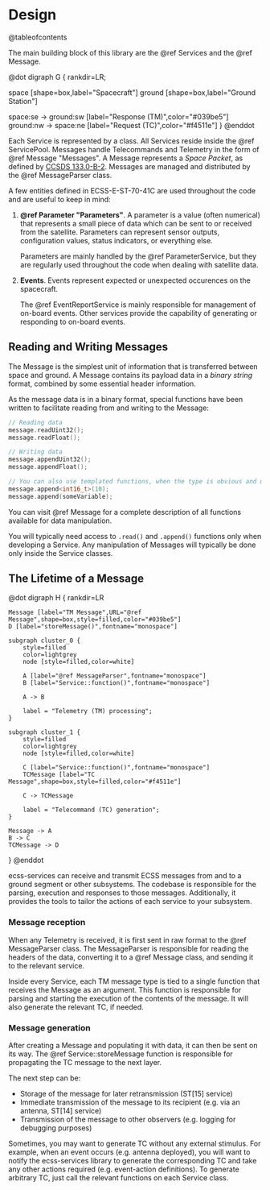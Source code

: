 # Design

@tableofcontents

The main building block of this library are the @ref Services and the @ref Message.

@dot
digraph G {
  rankdir=LR;

  space [shape=box,label="Spacecraft"]
  ground [shape=box,label="Ground Station"]

  space:se -> ground:sw [label="Response (TM)",color="#039be5"]
  ground:nw -> space:ne  [label="Request (TC)",color="#f4511e"]
}
@enddot

Each Service is represented by a class. All Services reside inside the @ref ServicePool. Messages handle Telecommands
and Telemetry in the form of @ref Message "Messages". A Message represents a _Space Packet_, as defined by [CCSDS
133.0-B-2](https://public.ccsds.org/Pubs/133x0b2e1.pdf). Messages are managed and distributed by the @ref MessageParser class.

A few entities defined in ECSS-E-ST-70-41C are used throughout the code and are useful to keep in mind:
1. **@ref Parameter "Parameters"**. A parameter is a value (often numerical) that represents a small piece of data which
   can be sent to or received from the satellite. Parameters can represent sensor outputs, configuration values, status
   indicators, or everything else.

   Parameters are mainly handled by the @ref ParameterService, but they are regularly used throughout the code when
   dealing with satellite data.
2. **Events**. Events represent expected or unexpected occurences on the spacecraft.

   The @ref EventReportService is mainly responsible for management of on-board events. Other services provide the
   capability of generating or responding to on-board events.

## Reading and Writing Messages

The Message is the simplest unit of information that is transferred between space and ground. A Message contains its
payload data in a _binary string_ format, combined by some essential header information.

As the message data is in a binary format, special functions have been written to facilitate reading from and writing to
the Message:
```cpp
// Reading data
message.readUint32();
message.readFloat();

// Writing data
message.appendUint32();
message.appendFloat();

// You can also use templated functions, when the type is obvious and unambiguous
message.append<int16_t>(10);
message.append(someVariable);
```

You can visit @ref Message for a complete description of all functions available for data manipulation.

You will typically need access to `.read()` and `.append()` functions only when developing a Service. Any manipulation
of Messages will typically be done only inside the Service classes.

## The Lifetime of a Message
@dot
digraph H {
    rankdir=LR

    Message [label="TM Message",URL="@ref Message",shape=box,style=filled,color="#039be5"]
    D [label="storeMessage()",fontname="monospace"]

    subgraph cluster_0 {
        style=filled
        color=lightgrey
        node [style=filled,color=white]

        A [label="@ref MessageParser",fontname="monospace"]
        B [label="Service::function()",fontname="monospace"]

        A -> B

        label = "Telemetry (TM) processing";
    }

    subgraph cluster_1 {
        style=filled
        color=lightgrey
        node [style=filled,color=white]

        C [label="Service::function()",fontname="monospace"]
        TCMessage [label="TC Message",shape=box,style=filled,color="#f4511e"]

        C -> TCMessage

        label = "Telecommand (TC) generation";
    }

    Message -> A
    B -> C
    TCMessage -> D
}
@enddot

ecss-services can receive and transmit ECSS messages from and to a ground segment or other subsystems. The codebase is
responsible for the parsing, execution and responses to those messages. Additionally, it provides the tools to tailor
the actions of each service to your subsystem.

### Message reception

When any Telemetry is received, it is first sent in raw format to the @ref MessageParser class. The MessageParser is
responsible for reading the headers of the data, converting it to a @ref Message class, and sending it to the relevant
service.

Inside every Service, each TM message type is tied to a single function that receives the Message as an argument. This
function is responsible for parsing and starting the execution of the contents of the message. It will also generate the
relevant TC, if needed.

### Message generation

After creating a Message and populating it with data, it can then be sent on its way. The @ref Service::storeMessage
function is responsible for propagating the TC message to the next layer.

The next step can be:
- Storage of the message for later retransmission (ST[15] service)
- Immediate transmission of the message to its recipient (e.g. via an antenna, ST[14] service)
- Transmission of the message to other observers (e.g. logging for debugging purposes)

Sometimes, you may want to generate TC without any external stimulus. For example, when an event occurs (e.g. antenna
deployed), you will want to notify the ecss-services library to generate the corresponding TC and take any other actions
required (e.g. event-action definitions). To generate arbitrary TC, just call the relevant functions on each Service class.
